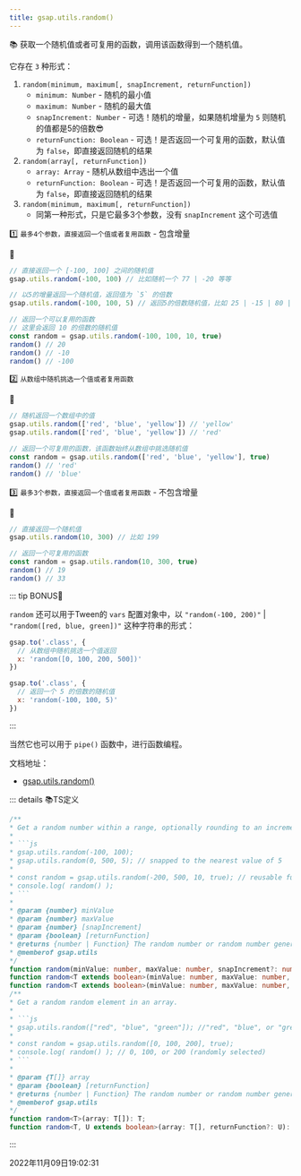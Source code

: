 ```yaml
---
title: gsap.utils.random()
---
```


📚 获取一个随机值或者可复用的函数，调用该函数得到一个随机值。

它存在 `3` 种形式：

1. `random(minimum, maximum[, snapIncrement, returnFunction])`
   - `minimum: Number` - 随机的最小值
   - `maximum: Number` - 随机的最大值
   - `snapIncrement: Number` - 可选！随机的增量，如果随机增量为 `5` 则随机的值都是5的倍数😎
   - `returnFunction: Boolean` - 可选！是否返回一个可复用的函数，默认值为 `false`，即直接返回随机的结果
2. `random(array[, returnFunction])`
   - `array: Array` - 随机从数组中选出一个值
   - `returnFunction: Boolean` - 可选！是否返回一个可复用的函数，默认值为 `false`，即直接返回随机的结果
3. `random(minimum, maximum[, returnFunction])` 
   - 同第一种形式，只是它最多3个参数，没有 `snapIncrement` 这个可选值



1️⃣ `最多4个参数，直接返回一个值或者复用函数` - 包含增量

🌰



```js {1,4,7-8}
// 直接返回一个 [-100, 100] 之间的随机值
gsap.utils.random(-100, 100) // 比如随机一个 77 | -20 等等

// 以5的增量返回一个随机值，返回值为 `5` 的倍数
gsap.utils.random(-100, 100, 5) // 返回5的倍数随机值，比如 25 | -15 | 80 | 0等等

// 返回一个可以复用的函数
// 这里会返回 10 的倍数的随机值
const random = gsap.utils.random(-100, 100, 10, true)
random() // 20
random() // -10
random() // -100
```



2️⃣ `从数组中随机挑选一个值或者复用函数`

🌰

```js {1,5}
// 随机返回一个数组中的值
gsap.utils.random(['red', 'blue', 'yellow']) // 'yellow'
gsap.utils.random(['red', 'blue', 'yellow']) // 'red'

// 返回一个可复用的函数，该函数始终从数组中挑选随机值
const random = gsap.utils.random(['red', 'blue', 'yellow'], true)
random() // 'red'
random() // 'blue'
```



3️⃣ `最多3个参数，直接返回一个值或者复用函数` - 不包含增量

🌰

```js {1,4}
// 直接返回一个随机值
gsap.utils.random(10, 300) // 比如 199

// 返回一个可复用的函数
const random = gsap.utils.random(10, 300, true)
random() // 19
random() // 33
```



::: tip BONUS🎉

`random` 还可以用于Tween的 `vars` 配置对象中，以 `"random(-100, 200)"` | `"random([red, blue, green])"` 这种字符串的形式：

```js {2,7}
gsap.to('.class', {
  // 从数组中随机挑选一个值返回
  x: 'random([0, 100, 200, 500])'
})

gsap.to('.class', {
  // 返回一个 5 的倍数的随机值
  x: 'random(-100, 100, 5)'
})
```

:::



当然它也可以用于 `pipe()` 函数中，进行函数编程。



文档地址：

- [gsap.utils.random()](https://greensock.com/docs/v3/GSAP/UtilityMethods/random())

::: details 📚TS定义
```typescript
/**
* Get a random number within a range, optionally rounding to an increment you provide.
* 
* ```js
* gsap.utils.random(-100, 100);
* gsap.utils.random(0, 500, 5); // snapped to the nearest value of 5
*
* const random = gsap.utils.random(-200, 500, 10, true); // reusable function
* console.log( random() ); 
* ```
*
* @param {number} minValue
* @param {number} maxValue
* @param {number} [snapIncrement]
* @param {boolean} [returnFunction]
* @returns {number | Function} The random number or random number generator function
* @memberof gsap.utils
*/
function random(minValue: number, maxValue: number, snapIncrement?: number): number;
function random<T extends boolean>(minValue: number, maxValue: number, returnFunction?: T): T extends true ? () => number : number;
function random<T extends boolean>(minValue: number, maxValue: number, snapIncrement: number, returnFunction?: T): T extends true ? () => number : number;
/**
* Get a random random element in an array.
* 
* ```js
* gsap.utils.random(["red", "blue", "green"]); //"red", "blue", or "green"
*
* const random = gsap.utils.random([0, 100, 200], true);
* console.log( random() ); // 0, 100, or 200 (randomly selected)
* ```
*
* @param {T[]} array
* @param {boolean} [returnFunction]
* @returns {number | Function} The random number or random number generator function
* @memberof gsap.utils
*/
function random<T>(array: T[]): T;
function random<T, U extends boolean>(array: T[], returnFunction?: U): U extends true ? () => T : T;
```
:::

2022年11月09日19:02:31

